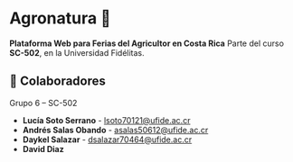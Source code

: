 # Agronatura 🌱

**Plataforma Web para Ferias del Agricultor en Costa Rica**
Parte del curso **SC-502**, en la Universidad Fidélitas.


## 👥 Colaboradores
Grupo 6 – SC-502

- **Lucía Soto Serrano** - lsoto70121@ufide.ac.cr  
- **Andrés Salas Obando** - asalas50612@ufide.ac.cr  
- **Daykel Salazar** - dsalazar70464@ufide.ac.cr
- **David Diaz**

